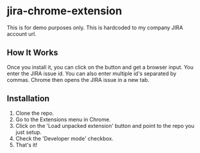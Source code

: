 # jira-chrome-extension

This is for demo purposes only. This is hardcoded to my company JIRA account url.

## How It Works

Once you install it, you can click on the button and get a browser input. You enter the JIRA issue id. You can also enter multiple id's separated by commas. Chrome then opens the JIRA issue in a new tab.

## Installation

1. Clone the repo.
2. Go to the Extensions menu in Chrome.
3. Click on the 'Load unpacked extension' button and point to the repo you just setup.
4. Check the 'Developer mode' checkbox.
5. That's it!
